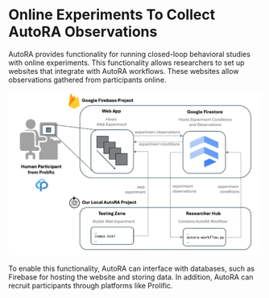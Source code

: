 # Online Experiments To Collect AutoRA Observations

AutoRA provides functionality for running closed-loop behavioral studies with online experiments. This functionality allows researchers to set up websites that integrate with AutoRA workflows. These websites allow observations gathered from participants online.

![System Overview](../../examples//img/system_overview.png)

To enable this functionality, AutoRA can interface with databases, such as Firebase for hosting the website and storing data. In addition, AutoRA can recruit participants through platforms like Prolific.


